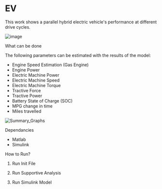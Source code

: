 # EV

This work shows a parallel hybrid electric vehicle's performance at different drive cycles. 


![image](https://github.com/mmarv96/HEV-Performance-Driving-Cycles/assets/58235749/6bbca827-399c-400d-8abb-73d99bd55adc)





What can be done

The following parameters can be estimated with the results of the model:

- Engine Speed Estimation (Gas Engine)
- Engine Power
- Electric Machine Power
- Electric Machine Speed
- Electric Machine Torque
- Tractive Force
- Tractive Power
- Battery State of Charge (SOC)
- MPG change in time
- Miles travelled

![Summary_Graphs](https://github.com/mmarv96/HEV-Performance-Driving-Cycles/assets/58235749/c017fcdb-fc9c-462f-aacc-2e02b1c28b47)


Dependancies

- Matlab
- Simulink 



How to Run?


1. Run Init File

2. Run Supportive Analysis 

3. Run Simulink Model 
